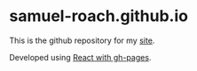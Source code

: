 # samuel-roach.github.io

This is the github repository for my [site](https://samuel-roach.github.io).

Developed using [React with gh-pages](https://github.com/gitname/react-gh-pages).
